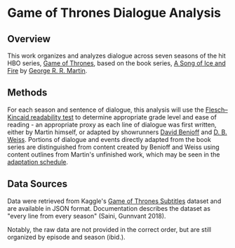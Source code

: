 # Game of Thrones Dialogue Analysis

## Overview

This work organizes and analyzes dialogue across seven seasons of the hit HBO series, [Game of Thrones](https://en.wikipedia.org/wiki/Game_of_Thrones), based on the book series, [A Song of Ice and Fire](https://en.wikipedia.org/wiki/A_Song_of_Ice_and_Fire) by [George R. R. Martin](https://en.wikipedia.org/wiki/George_R._R._Martin).

## Methods

For each season and sentence of dialogue, this analysis will use the [Flesch–Kincaid readability test](https://en.wikipedia.org/wiki/Flesch%E2%80%93Kincaid_readability_tests) to determine appropriate grade level and ease of reading - an appropriate proxy as each line of dialogue was first written, either by Martin himself, or adapted by showrunners [David Benioff](https://en.wikipedia.org/wiki/David_Benioff) and [D. B. Weiss](https://en.wikipedia.org/wiki/D._B._Weiss). Portions of dialogue and events directly adapted from the book series are distinguished from content created by Benioff and Weiss using content outlines from Martin's unfinished work, which may be seen in the [adaptation schedule](https://en.wikipedia.org/wiki/Game_of_Thrones#Adaptation_schedule_and_episodes).

## Data Sources

Data were retrieved from Kaggle's [Game of Thrones Subtitles](https://www.kaggle.com/gunnvant/game-of-thrones-srt) dataset and are available in JSON format. Documentation describes the dataset as "every line from every season" (Saini, Gunnvant 2018).

Notably, the raw data are not provided in the correct order, but are still organized by episode and season (ibid.).
